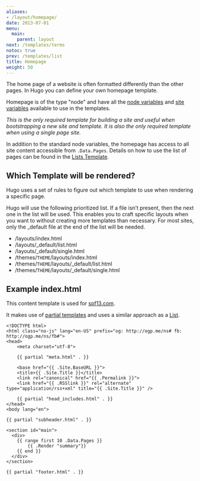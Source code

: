 ```yaml
---
aliases:
- /layout/homepage/
date: 2013-07-01
menu:
  main:
    parent: layout
next: /templates/terms
notoc: true
prev: /templates/list
title: Homepage
weight: 50
---
```


The home page of a website is often formatted differently than the other
pages. In Hugo you can define your own homepage template.

Homepage is of the type "node" and have all the [node
variables](/templates/variables/) and [site
variables](/templates/variables/) available to use in the templates.

*This is the only required template for building a site and useful when
bootstrapping a new site and template. It is also the only required
template when using a single page site.*

In addition to the standard node variables, the homepage has access to
all site content accessible from `.Data.Pages`. Details on how to use the
list of pages can be found in the [Lists Template](/templates/list/).

## Which Template will be rendered?
Hugo uses a set of rules to figure out which template to use when
rendering a specific page.

Hugo will use the following prioritized list. If a file isn’t present,
then the next one in the list will be used. This enables you to craft
specific layouts when you want to without creating more templates
than necessary. For most sites, only the \_default file at the end of
the list will be needed.

* /layouts/index.html
* /layouts/\_default/list.html
* /layouts/\_default/single.html
* /themes/`THEME`/layouts/index.html
* /themes/`THEME`/layouts/\_default/list.html
* /themes/`THEME`/layouts/\_default/single.html

## Example index.html
This content template is used for [spf13.com](http://spf13.com/).

It makes use of [partial templates](/templates/partials/) and uses a similar approach as a [List](/templates/list/).

    <!DOCTYPE html>
    <html class="no-js" lang="en-US" prefix="og: http://ogp.me/ns# fb: http://ogp.me/ns/fb#">
    <head>
        <meta charset="utf-8">

        {{ partial "meta.html" . }}

        <base href="{{ .Site.BaseURL }}">
        <title>{{ .Site.Title }}</title>
        <link rel="canonical" href="{{ .Permalink }}">
        <link href="{{ .RSSlink }}" rel="alternate" type="application/rss+xml" title="{{ .Site.Title }}" />

        {{ partial "head_includes.html" . }}
    </head>
    <body lang="en">

    {{ partial "subheader.html" . }}

    <section id="main">
      <div>
        {{ range first 10 .Data.Pages }}
            {{ .Render "summary"}}
        {{ end }}
      </div>
    </section>

    {{ partial "footer.html" . }}
